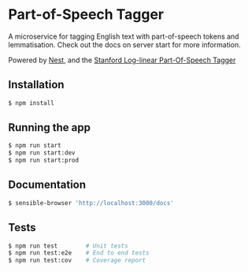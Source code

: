 # Part-of-Speech Tagger

A microservice for tagging English text with part-of-speech tokens and lemmatisation.
Check out the docs on server start for more information.

Powered by [Nest](https://github.com/nestjs/nest), and the [Stanford Log-linear Part-Of-Speech Tagger](https://nlp.stanford.edu/software/tagger.shtml)

## Installation

```bash
$ npm install
```

## Running the app

```bash
$ npm run start
$ npm run start:dev
$ npm run start:prod
```

## Documentation

```bash
$ sensible-browser 'http://localhost:3000/docs'
```

## Tests

```bash
$ npm run test        # Unit tests
$ npm run test:e2e    # End to end tests
$ npm run test:cov    # Coverage report
```
